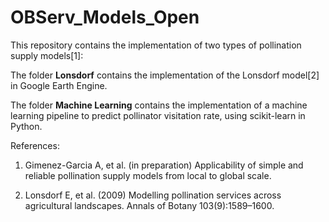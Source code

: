 # OBServ_Models_Open

This repository contains the implementation of two types of pollination supply models[1]:

The folder **Lonsdorf** contains the implementation of the Lonsdorf model[2] in Google Earth Engine.

The folder **Machine Learning** contains the implementation of a machine learning pipeline to predict pollinator visitation rate, using scikit-learn in Python.

References:

1) Gimenez-Garcia A, et al. (in preparation) Applicability of simple and reliable pollination supply models from local to global scale.

2) Lonsdorf E, et al. (2009) Modelling pollination services across agricultural landscapes. Annals of Botany 103(9):1589–1600.

